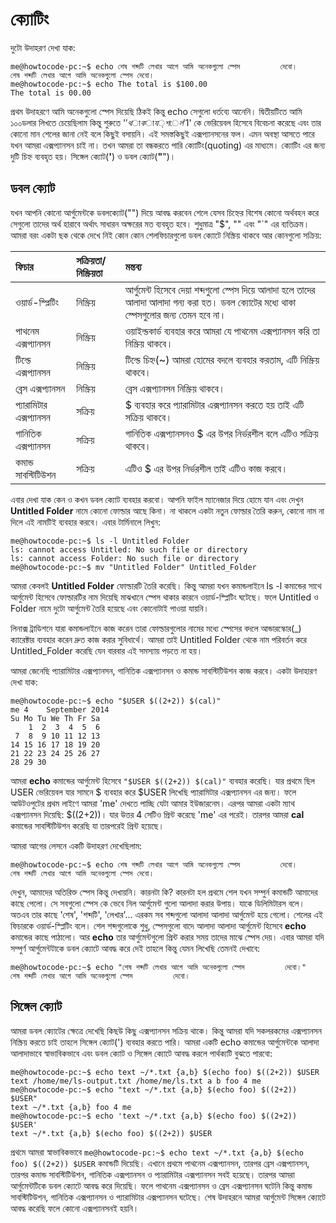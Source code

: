 # ক্যোটিং

দুটো উদাহরণ দেখা যাক:

```text
me@howtocode-pc:~$ echo শেষ শব্দটি লেখার আগে আমি অনেকগুলো স্পেস         দেবো।
শেষ শব্দটি লেখার আগে আমি অনেকগুলো স্পেস দেবো।
me@howtocode-pc:~$ echo The total is $100.00
The total is 00.00
```

প্রথম উদাহরণে আমি অনেকগুলো স্পেস দিয়েছি ঠিকই কিন্তু echo সেগুলো ধর্তব্যে আনেনি। দ্বিতীয়টিতে আমি ১০০ডলার লিখতে চেয়েছিলাম কিন্তু শুরুতে '$' থাকায় শেল '$1' কে ভেরিয়েবল হিসেবে বিবেচনা করেছে এবং তার কোনো মান শেলের জানা নেই বলে কিছুই বসায়নি। এই সমস্তকিছুই এক্সপ্যানসনের ফল। এমন অবস্থা আসতে পারে যখন আমরা এক্সপ্যানসন চাই না। তখন আমরা তা বন্ধকরতে পারি ক্যোটিং\(quoting\) এর মাধ্যমে। ক্যোটিং এর জন্য দুটি চিহ্ন ব্যবহৃত হয়। সিঙ্গেল ক্যোট\(**'**\) ও ডবল ক্যোট\(**"**"\)।

## ডবল ক্যোট

যখন আপনি কোনো আর্গুমেন্টকে ডবলক্যোট\(""\) দিয়ে আবদ্ধ করবেন শেলে যেসব চিহ্নের বিশেষ কোনো অর্থবহন করে সেগুলো তাদের অর্থ হারাবে অর্থাৎ সাধারন অক্ষরের মত ব্যবহৃত হবে। শুধুমাত্র "$", "\" এবং "\`" এর ব্যতিক্রম। আমরা বরং একটা ছক থেকে দেখে নিই কোন কোন শেলফিচারগুলো ডবল ক্যোটে নিস্ক্রিয় থাকবে আর কোনগুলো সক্রিয়:

| ফিচার | সক্রিয়তা/নিস্ক্রিয়তা | মন্তব্য |
| :--- | :--- | :--- |
| ওয়ার্ড-স্প্লিটিং | নিস্ক্রিয় | আর্গুমেন্ট হিসেবে দেয়া শব্দগুলো স্পেস দিয়ে আলাদা হলে তাদের আলাদা আলাদা গন্য করা হত। ডবল ক্যোটের মধ্যে থাকা স্পেসগুলোর জন্য তেমন হবে না। |
| পাথনেম এক্সপ্যানসন | নিস্ক্রিয় | ওয়াইল্ডকার্ড ব্যবহার করে আমরা যে পাথনেম এক্সপ্যানসন করি তা নিস্ক্রিয় থাকবে। |
| টিল্ডে এক্সপ্যানসন | নিস্ক্রিয় | টিল্ডে চিহ্ন\(~\) আমরা হোমের বদলে ব্যবহার করতাম, এটি নিস্ক্রিয় থাকবে। |
| ব্রেস এক্সপ্যানসন | নিস্ক্রিয় | ব্রেস এক্সপ্যানসন নিস্ক্রিয় থাকবে। |
| প্যারামিটার এক্সপ্যানসন | সক্রিয় | $ ব্যবহার করে প্যারামিটার এক্সপ্যানসন করতে হয় তাই এটি সক্রিয় থাকবে। |
| গানিতিক এক্সপ্যানসন | সক্রিয় | গানিতিক এক্সপ্যানসনও $ এর উপর নির্ভরশীল বলে এটিও সক্রিয় থাকবে। |
| কমান্ড সাবস্টিটিউশন | সক্রিয় | এটিও $ এর উপর নির্ভরশীল তাই এটিও কাজ করবে। |

এবার দেখা যাক কেন ও কখন ডবল ক্যোট ব্যবহার করবো। আপনি ফাইল ম্যানেজার দিয়ে হোমে যান এবং দেখুন **Untitled Folder** নামে কোনো ফোল্ডার আছে কিনা। না থাকলে একটা নতুন ফোল্ডার তৈরি করুন, কোনো নাম না দিলে এই নামটিই ব্যবহার করবে। এবার টার্মিনালে লিখুন:

```text
me@howtocode-pc:~$ ls -l Untitled Folder
ls: cannot access Untitled: No such file or directory
ls: cannot access Folder: No such file or directory
me@howtocode-pc:~$ mv "Untitled Folder" Untitled_Folder
```

আমরা কেবলই **Untitled Folder** ফোল্ডারটি তৈরি করেছি। কিন্তু আমরা যখন কমান্ডলাইনে ls -l কমান্ডের সাথে আর্গুমেন্ট হিসেবে ফোল্ডারটির নাম দিয়েছি মাঝখানে স্পেস থাকার কারনে ওয়ার্ড-স্প্লিটিং ঘটেছে। ফলে Untitled ও Folder নামে দুটো আর্গুমেন্ট তৈরি হয়েছে এবং কোনোটাই পাওয়া যায়নি।

লিনাক্স ট্রাডিশনে যারা কমান্ডলাইনে কাজ করেন তারা ফোল্ডারগুলোর নামের মধ্যে স্পেসের বদলে আন্ডারস্কোর\(\_\) ক্যারেক্টার ব্যবহার করেন দ্রুত কাজ করার সুবিধার্থে। আমরা তাই Untitled Folder থেকে নাম পরিবর্তন করে Untitled\_Folder করেছি যেন বারবার এই সমস্যায় পড়তে না হয়।

আমরা জেনেছি প্যারামিটার এক্সপ্যানসন, গানিতিক এক্সপ্যানসন ও কমান্ড সাবস্টিটিউশন কাজ করবে। একটা উদাহারণ দেখা যাক:

```text
me@howtocode-pc:~$ echo "$USER $((2+2)) $(cal)"
me 4    September 2014     
Su Mo Tu We Th Fr Sa  
    1  2  3  4  5  6  
 7  8  9 10 11 12 13  
14 15 16 17 18 19 20  
21 22 23 24 25 26 27  
28 29 30
```

আমরা **echo** কমান্ডের আর্গুমেন্ট হিসেবে `"$USER $((2+2)) $(cal)"` ব্যবহার করেছি। যার প্রথমে ছিল USER ভেরিয়েবল যার সামনে $ ব্যবহার করে $USER লিখেছি প্যারামিটার এক্সপ্যানসন এর জন্য। ফলে আউটওপুটের প্রথম লাইণে আমরা 'me' দেখতে পাচ্ছি যেটা আমার ইউজারনেম। এরপর আমরা একটা ম্যাথ এক্সপ্যানসন দিয়েছি: $\(\(2+2\)\)। যার উত্তর 4 সেটিও প্রিন্ট করেছে 'me' এর পরেই। তারপর আমরা **cal** কমান্ডের সাবস্টিটিউশন করেছি যা তারপরেই প্রিন্ট হয়েছে।

আমরা আগের লেসনে একটি উদাহরণ দেখেছিলাম:

```text
me@howtocode-pc:~$ echo শেষ শব্দটি লেখার আগে আমি অনেকগুলো স্পেস         দেবো।
শেষ শব্দটি লেখার আগে আমি অনেকগুলো স্পেস দেবো।
```

দেখুন, আমাদের অতিরিক্ত স্পেস কিন্তু দেখায়নি। কারনটা কি? কারনটা হল প্রথমে শেল যখন সম্পুর্ন কমান্ডটি আমাদের কাছে পেল‌ো। সে সবগুলো স্পেস কে ভেবে নিল আর্গুমেন্ট গুলো আলাদা করার উপায়। যাকে ডিলিমিটারস বলে। অতএব তার কাছে 'শেষ', 'শব্দটি', 'লেখার'... এরকম সব শব্দগুলো আলাদা আলাদা আর্গুমেন্ট হয়ে গেলো। শেলের এই ফিচারকে ওয়ার্ড-স্প্লিটিং বলে। শেল শব্দগুলোকে শুধু, স্পেসগুলো বাদে আলাদা আলাদা আর্গুমেন্ট হিসেবে **echo** কমান্ডের কাছে পাঠালো। আর **echo** তার আর্গুমেন্টগুলো প্রিন্ট করার সময় তাদের মাঝে স্পেস দেয়। এবার আমরা যদি সম্পুর্ণ আর্গুমেন্টটাকে ডবল ক্যোটে আবদ্ধ করে দেই তাহলে কিন্তু যেমন লিখেছি তেমনই দেখাবে:

```text
me@howtocode-pc:~$ echo "শেষ শব্দটি লেখার আগে আমি অনেকগুলো স্পেস         দেবো।"
শেষ শব্দটি লেখার আগে আমি অনেকগুলো স্পেস         দেবো।
```

## সিঙ্গেল ক্যোট

আমরা ডবল ক্যোটের ক্ষেত্রে দেখেছি কিছউ কিছু এক্সপ্যানসন সক্রিয় থাকে। কিন্তু আমরা যদি সকলরকমের এক্সপ্যানসন নিস্ক্রিয় করতে চাই তাহলে সিঙ্গেল ক্যোট\('\) ব্যবহার করতে পারি। আমরা একটি echo কমান্ডের আর্গুমেন্টকে আলাদা আলাদাভাবে স্বাভাবিকভাবে এবং ডবল ক্যোট ও সিঙ্গেল ক্যোটে আবদ্ধ করলে পার্থক্যটি বুঝতে পারবো:

```text
me@howtocode-pc:~$ echo text ~/*.txt {a,b} $(echo foo) $((2+2)) $USER
text /home/me/ls-output.txt /home/me/ls.txt a b foo 4 me
me@howtocode-pc:~$ echo "text ~/*.txt {a,b} $(echo foo) $((2+2)) $USER"
text ~/*.txt {a,b} foo 4 me
me@howtocode-pc:~$ echo 'text ~/*.txt {a,b} $(echo foo) $((2+2)) $USER'
text ~/*.txt {a,b} $(echo foo) $((2+2)) $USER
```

প্রথমে আমরা স্বাভাবিকভাবে `me@howtocode-pc:~$ echo text ~/*.txt {a,b} $(echo foo) $((2+2)) $USER` কমান্ডটি দিয়েছি। এখানে প্রথমে পাথনেম এক্সপ্যানসন, তারপর ব্রেস এক্সপ্যানসন, তারপর কমান্ড সাবস্টিটিউশন, গানিতিক এক্সপ্যানসন ও প্যারামিটার এক্সপ্যানসন সবই হয়েছে। তারপর আমরা আর্গুমেন্টটিকে ডবল ক্যোটে আবদ্ধ করে দিয়েছি। ফলে পাথনেম এক্সপ্যানসন ও ব্রেস এক্সপ্যানসন ঘটেনি কিন্তু কমান্ড সাবস্টিটিউশন, গানিতিক এক্সপ্যানসন ও প্যারামিটার এক্সপ্যানসন ঘটেছে। শেষ উদাহরনে আমরা আর্গুমেন্ট সিঙ্গেল ক্যোটে আবদ্ধ করেছি ফলে কোনো এক্সপ্যানসনই হয়নি।

